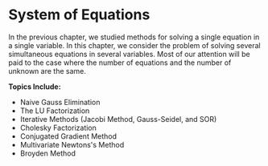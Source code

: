 # System of Equations

In the previous chapter, we studied methods for solving a single equation in a single variable. In this chapter, we consider the problem of solving several simultaneous equations in several variables. Most of our attention will be paid to the case where the number of equations and the number of unknown are the same.

<strong>Topics Include:</strong>
* Naive Gauss Elimination
* The LU Factorization
* Iterative Methods (Jacobi Method, Gauss-Seidel, and SOR)
* Cholesky Factorization
* Conjugated Gradient Method
* Multivariate Newtons's Method
* Broyden Method

